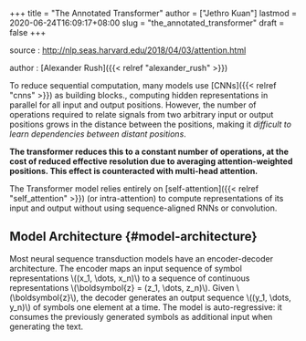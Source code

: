 +++
title = "The Annotated Transformer"
author = ["Jethro Kuan"]
lastmod = 2020-06-24T16:09:17+08:00
slug = "the_annotated_transformer"
draft = false
+++

source
: <http://nlp.seas.harvard.edu/2018/04/03/attention.html>

author
: [Alexander Rush]({{< relref "alexander_rush" >}})

To reduce sequential computation, many models use [CNNs]({{< relref "cnns" >}}) as building
blocks., computing hidden representations in parallel for all input
and output positions. However, the number of operations required to
relate signals from two arbitrary input or output positions grows in
the distance between the positions, making it _difficult to learn
dependencies between distant positions_.

**The transformer reduces this to a constant number of operations, at the cost of reduced effective resolution due to averaging attention-weighted positions. This effect is counteracted with multi-head attention.**

The Transformer model relies entirely on [self-attention]({{< relref "self_attention" >}}) (or intra-attention) to compute representations of its input and output without using sequence-aligned RNNs or convolution.

## Model Architecture {#model-architecture}

Most neural sequence transduction models have an encoder-decoder architecture. The encoder maps an input sequence of symbol representations \\((x_1, \dots, x_n)\\) to a sequence of continuous representations \\(\boldsymbol{z} = (z_1, \dots, z_n)\\). Given \\(\boldsymbol{z}\\), the decoder generates an output sequence \\((y_1, \dots, y_n)\\) of symbols one element at a time. The model is auto-regressive: it consumes the previously generated symbols as additional input when generating the text.
